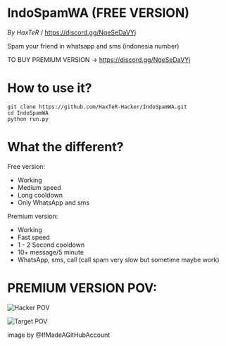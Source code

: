 # IndoSpamWA (FREE VERSION)
*By HaxTeR* / https://discord.gg/NqeSeDaVYj

Spam your friend in whatsapp and sms (indonesia number)

TO BUY PREMIUM VERSION -> https://discord.gg/NqeSeDaVYj
# How to use it?

```
git clone https://github.com/HaxTeR-Hacker/IndoSpamWA.git
cd IndoSpamWA
python run.py
```

# What the different?

Free version:
- Working
- Medium speed
- Long cooldown
- Only WhatsApp and sms

Premium version:
- Working
- Fast speed
- 1 - 2 Second cooldown
- 10+ message/5 minute
- WhatsApp, sms, call (call spam very slow but sometime maybe work)
# PREMIUM VERSION POV:

![Hacker POV](https://media.discordapp.net/attachments/1021278457637908520/1023207548905603082/unknown.png?width=141&height=444 "Hacker POV")

![Target POV](https://media.discordapp.net/attachments/1021278457637908520/1023205302193111040/unknown.png?width=726&height=443 "Target POV")

image by @IfMadeAGitHubAccount 
